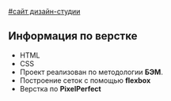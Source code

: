 [#сайт дизайн-студии](https://milla201177.github.io/disign-studio/)  

Информация по верстке
-
- HTML
- CSS
- Проект реализован по методологии **БЭМ**. 
- Построение сеток с помощью **flexbox**
- Верстка по **PixelPerfect**
